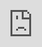 ```yaml
---
title: Streaming
metaDesc: 'Live Coding and other streaming projects that Nick Taylor does.'
---
```


<p>I
  <a href="/posts/i-ve-started-to-live-code-on-twitch-for-dev-13cn/">started live coding</a>
  on Twitch at the end of March 2020. It started off as a small experiment, and then I started getting into a groove. Initially I was live coding by myself, but then I thought it might be fun and helpful to engage with the folks that contribute to the open source project I work on,
  <a href="https://forem.com">Forem</a>, the code that runs
  <a href="https://dev.to">DEV</a>.</p>

<h2>Walkthrough Wednesdays</h2>
<p>Every second week on the
  <a href="https://www.twitch.tv/thepracticaldev">DEV Twitch stream</a>, we interview someone from the tech space.</p>
<iframe title="The Practical DEV Walkthrough Wednesdays series" loading="lazy" src="https://www.youtube.com/embed/videoseries?list=PL8Bb2WLXhUaDCHK5HrxDXZWmuTARKDiV3" allow="accelerometer; autoplay; clipboard-write; encrypted-media; gyroscope; picture-in-picture" allowfullscreen="allowFullScreen" style="position:absolute;width:100%;height:100%;left:0;top:0" title="YouTube" width="480" height="270" frameborder="0"></iframe>

<h2>Live Coding Pairings</h2>

<iframe width="1280" height="720" src="https://www.youtube.com/embed/videoseries?list=PL8Bb2WLXhUaBGrYRnmDaF73LDCjEGzjIE" frameborder="0" allow="accelerometer; autoplay; clipboard-write; encrypted-media; gyroscope; picture-in-picture" allowfullscreen="allowfullscreen"></iframe>

<p>The goal of these pairings is a few things:</p>
<ul>
  <li>It's potentially intimidating for people to contribute to an open source project, so why not help them out?</li>
  <li>Some folks are looking to land their first role. I thought this could be a great way to give them some exposure and confidence to help them along their way to landing that first role while contributing to a real world code base.</li>
  <li>They are
    <a href="https://www.swyx.io/writing/learn-in-public/">learning in public</a>
    because we are streaming on the Internet.</li>
  <li>It's fun meeting people from the community.</li>
  <li>I potentially get to learn new things as well!</li>
</ul>

<h2>My Own Twitch Channel</h2>

<p>I also stream on <a href="https://livecoding.ca">my own Twitch channel</a>, but I've been busier with the DEV Twitch stream lately. I'm looking to do more on my own channel in 2022.</p>

<iframe width="1280" height="720" src="https://www.youtube.com/embed/dW5BEB9kRK4" frameborder="0" allow="accelerometer; autoplay; clipboard-write; encrypted-media; gyroscope; picture-in-picture" allowfullscreen="allowfullscreen"></iframe>
